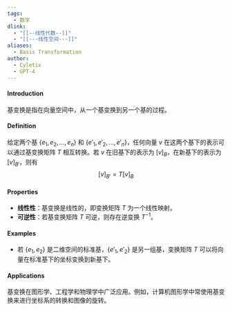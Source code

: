 ```yaml
---
tags:
  - 数学
dlink:
  - "[[--线性代数--]]"
  - "[[---线性空间---]]"
aliases:
  - Basis Transformation
author:
  - Cyletix
  - GPT-4
---
```

#### Introduction
基变换是指在向量空间中，从一个基变换到另一个基的过程。

#### Definition
给定两个基 $\{e_1, e_2, \ldots, e_n\}$ 和 $\{e'_1, e'_2, \ldots, e'_n\}$，任何向量 $v$ 在这两个基下的表示可以通过基变换矩阵 $T$ 相互转换。若 $v$ 在旧基下的表示为 $[v]_B$，在新基下的表示为 $[v]_{B'}$，则有
$$ [v]_{B'} = T [v]_B $$

#### Properties
- **线性性**：基变换是线性的，即变换矩阵 $T$ 为一个线性映射。
- **可逆性**：若基变换矩阵 $T$ 可逆，则存在逆变换 $T^{-1}$。

#### Examples
- 若 $\{e_1, e_2\}$ 是二维空间的标准基，$\{e'_1, e'_2\}$ 是另一组基，变换矩阵 $T$ 可以将向量在标准基下的坐标变换到新基下。

#### Applications
基变换在图形学、工程学和物理学中广泛应用。例如，计算机图形学中常使用基变换来进行坐标系的转换和图像的旋转。

